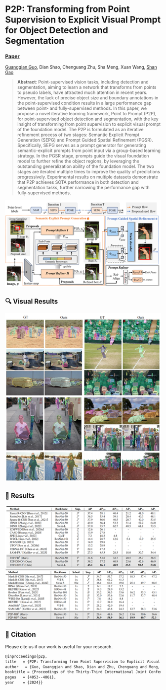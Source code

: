 # P2P: Transforming from Point Supervision to Explicit Visual Prompt for Object Detection and Segmentation

### [Paper](https://www.ijcai.org/proceedings/2024/448)

[Guangqian Guo](https://guangqian-guo.github.io), Dian Shao, Chenguang Zhu, Sha Meng, Xuan Wang, [Shan Gao](https://teacher.nwpu.edu.cn/2018010158.html)



> **Abstract**: Point-supervised vision tasks, including detection and segmentation, aiming to learn a network that transforms from points to pseudo labels, have attracted much attention in recent years. However, the lack of precise object size and boundary annotations in the point-supervised condition results in a large performance gap between point- and fully-supervised methods. In this paper, we propose a novel iterative learning framework, Point to Prompt (P2P), for point-supervised object detection and segmentation, with the key insight of transforming from point supervision to explicit visual prompt of the foundation model. The P2P is formulated as an iterative refinement process of two stages: Semantic Explicit Prompt Generation (SEPG) and Prompt Guided Spatial Refinement (PGSR). Specifically, SEPG serves as a prompt generator for generating semantic-explicit prompts from point input via a group-based learning strategy. In the PGSR stage, prompts guide the visual foundation model to further refine the object regions, by leveraging the outstanding generalization ability of the foundation model. The two stages are iterated multiple times to improve the quality of predictions progressively. Experimental results on multiple datasets demonstrate that P2P achieves SOTA performance in both detection and segmentation tasks, further narrowing the performance gap with fully-supervised methods.

<img src="asserts/framework.png" alt="image-20240427161339686" style="zoom:80%;" />





## 🔍 Visual Results


<img src="asserts\coco_vis.png" alt="image-20240427161339686" style="zoom:100%;" />


## 🥇 Results

<img src="asserts\coco-det.png" alt="image-20240427161339686" style="zoom:100%;" />


<img src="asserts\coco-seg.png" alt="image-20240427161339686" style="zoom:100%;" />





## 🥰 Citation

Please cite us if our work is useful for your research.

```bash
@inproceedings{p2p,
title   = {P2P: Transforming from Point Supervision to Explicit Visual Prompt for Object Detection and Segmentation},
author   = {Guo, Guangqian and Shao, Dian and Zhu, Chenguang and Meng, Sha and Wang, Xuan and Gao, Shan},
booktitle = {Proceedings of the Thirty-Third International Joint Conference on Artificial Intelligence,
pages   = {4053--4061},
year    = {2024}}
```

